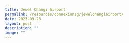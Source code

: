 ```yaml
---
title: Jewel Changi Airport
permalink: /resources/connexionsg/jewelchangiairport/
date: 2023-09-26
layout: post
description: ""
image: ""
---
```

